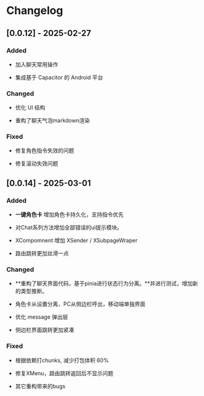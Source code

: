 # Changelog

## [0.0.12] - 2025-02-27

### Added

- 加入聊天常用操作

- 集成基于 Capacitor 的 Android 平台


### Changed

- 优化 UI 结构

- 重构了聊天气泡markdown渲染

### Fixed

- 修复角色指令失效的问题

- 修复滚动失效问题

## [0.0.14] - 2025-03-01

### Added

- **一键角色卡** 增加角色卡持久化，支持指令优先

- 对Chat系列方法增加全部错误的ui提示模块。

- XCompomnent 增加 XSender / XSubpageWraper 

- 路由跳转更加丝滑一点


### Changed

- **重构了聊天界面代码，基于pinia进行状态行为分离。**并进行测试，增加新的类型推断。

- 角色卡从设置分离，PC从侧边栏呼出，移动端单独界面

- 优化 message 弹出层

- 侧边栏界面跳转更加紧凑

### Fixed

- 根据依赖打chunks, 减少打包体积 60%

- 修复XMenu，路由跳转返回后不显示问题

- 其它重构带来的bugs